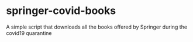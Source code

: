# springer-covid-books
A simple script that downloads all the books offered by Springer during the covid19 quarantine
